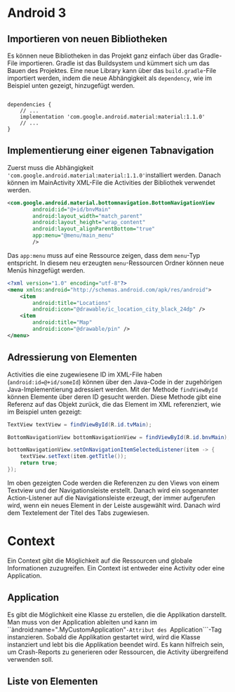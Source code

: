 # Android 3

## Importieren von neuen Bibliotheken

Es können neue Bibliotheken in das Projekt ganz einfach über das Gradle-File
importieren. Gradle ist das Buildsystem und kümmert sich um das Bauen des
Projektes. Eine neue Library kann über das ```build.gradle```-File importiert
werden, indem die neue Abhängigkeit als ```dependency```, wie im Beispiel unten
gezeigt, hinzugefügt werden.

```

dependencies {
    // ...
    implementation 'com.google.android.material:material:1.1.0'
    // ...
}
```

## Implementierung einer eigenen Tabnavigation
Zuerst muss die Abhängigkeit
```'com.google.android.material:material:1.1.0'```installiert werden. Danach
können im MainActivity XML-File die Activities der Bibliothek verwendet werden.

```xml
<com.google.android.material.bottomnavigation.BottomNavigationView
        android:id="@+id/bnvMain"
        android:layout_width="match_parent"
        android:layout_height="wrap_content"
        android:layout_alignParentBottom="true"
        app:menu="@menu/main_menu"
        />
```

Das ```app:menu``` muss auf eine Ressource zeigen, dass dem ```menu```-Typ
entspricht. In diesem neu erzeugten ```menu```-Ressourcen Ordner können neue
Menüs hinzgefügt werden.

```xml
<?xml version="1.0" encoding="utf-8"?>
<menu xmlns:android="http://schemas.android.com/apk/res/android">
    <item
        android:title="Locations"
        android:icon="@drawable/ic_location_city_black_24dp" />
    <item
        android:title="Map"
        android:icon="@drawable/pin" />
</menu>
````


## Adressierung von Elementen
Activities die eine zugewiesene ID im XML-File haben
(```android:id=@+id/someId```) können über den Java-Code in der zugehörigen
Java-Implementierung adressiert werden. Mit der Methode ```findViewById```
können Elemente über deren ID gesucht werden. Diese Methode gibt eine Referenz
auf das Objekt zurück, die das Element im XML referenziert, wie im Beispiel unten
gezeigt:

```java
TextView textView = findViewById(R.id.tvMain);

BottomNavigationView bottomNavigationView = findViewById(R.id.bnvMain);

bottomNavigationView.setOnNavigationItemSelectedListener(item -> {
    textView.setText(item.getTitle());
    return true;
});
```

Im oben gezeigten Code werden die Referenzen zu den Views von einem Textview und
der Navigationsleiste erstellt. Danach wird ein sogenannter Action-Listener auf
die Navigationsleiste erzeugt, der immer aufgerufen wird, wenn ein neues Element
in der Leiste ausgewählt wird. Danach wird dem Textelement der Titel des Tabs zugewiesen.

# Context
Ein Context gibt die Möglichkeit auf die Ressourcen und globale Informationen
zuzugreifen. Ein Context ist entweder eine Activity oder eine Application.

## Application
Es gibt die Möglichkeit eine Klasse zu erstellen, die die Applikation darstellt.
Man muss von der Application ableiten und kann im
``àndroid:name=".MyCustomApplication"```-Attribut des ```Application```-Tag
instanzieren. Sobald die Applikation gestartet wird, wird die Klasse instanziert
und lebt bis die Applikation beendet wird. Es kann hilfreich sein, um
Crash-Reports zu generieren oder Ressourcen, die Activity übergreifend verwenden
soll.

## Liste von Elementen

